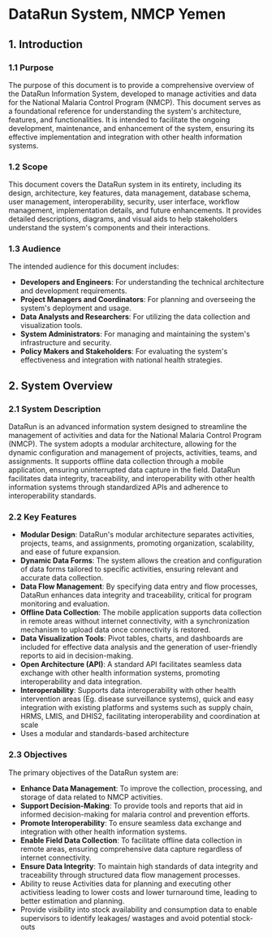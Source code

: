 # DataRun System, NMCP Yemen

## 1. Introduction

### 1.1 Purpose

The purpose of this document is to provide a comprehensive overview of the DataRun Information System, developed to manage activities and data for the National Malaria Control Program (NMCP). This document serves as a foundational reference for understanding the system's architecture, features, and functionalities. It is intended to facilitate the ongoing development, maintenance, and enhancement of the system, ensuring its effective implementation and integration with other health information systems.

### 1.2 Scope

This document covers the DataRun system in its entirety, including its design, architecture, key features, data management, database schema, user management, interoperability, security, user interface, workflow management, implementation details, and future enhancements. It provides detailed descriptions, diagrams, and visual aids to help stakeholders understand the system's components and their interactions.

### 1.3 Audience

The intended audience for this document includes:

- **Developers and Engineers**: For understanding the technical architecture and development requirements.
- **Project Managers and Coordinators**: For planning and overseeing the system's deployment and usage.
- **Data Analysts and Researchers**: For utilizing the data collection and visualization tools.
- **System Administrators**: For managing and maintaining the system's infrastructure and security.
- **Policy Makers and Stakeholders**: For evaluating the system's effectiveness and integration with national health strategies.

## 2. System Overview

### 2.1 System Description

DataRun is an advanced information system designed to streamline the management of activities and data for the National Malaria Control Program (NMCP). The system adopts a modular architecture, allowing for the dynamic configuration and management of projects, activities, teams, and assignments. It supports offline data collection through a mobile application, ensuring uninterrupted data capture in the field. DataRun facilitates data integrity, traceability, and interoperability with other health information systems through standardized APIs and adherence to interoperability standards.

### 2.2 Key Features

- **Modular Design**: DataRun's modular architecture separates activities, projects, teams, and assignments, promoting organization, scalability, and ease of future expansion.
- **Dynamic Data Forms**: The system allows the creation and configuration of data forms tailored to specific activities, ensuring relevant and accurate data collection.
- **Data Flow Management**: By specifying data entry and flow processes, DataRun enhances data integrity and traceability, critical for program monitoring and evaluation.
- **Offline Data Collection**: The mobile application supports data collection in remote areas without internet connectivity, with a synchronization mechanism to upload data once connectivity is restored.
- **Data Visualization Tools**: Pivot tables, charts, and dashboards are included for effective data analysis and the generation of user-friendly reports to aid in decision-making.
- **Open Architecture (API)**: A standard API facilitates seamless data exchange with other health information systems, promoting interoperability and data integration.
- **Interoperability**: Supports data interoperability with other health intervention areas (Eg. disease surveillance systems), quick and easy integration with existing platforms and systems such as supply chain, HRMS, LMIS, and DHIS2, facilitating interoperability and coordination at scale
- Uses a modular and standards-based architecture

### 2.3 Objectives

The primary objectives of the DataRun system are:

- **Enhance Data Management**: To improve the collection, processing, and storage of data related to NMCP activities.
- **Support Decision-Making**: To provide tools and reports that aid in informed decision-making for malaria control and prevention efforts.
- **Promote Interoperability**: To ensure seamless data exchange and integration with other health information systems.
- **Enable Field Data Collection**: To facilitate offline data collection in remote areas, ensuring comprehensive data capture regardless of internet connectivity.
- **Ensure Data Integrity**: To maintain high standards of data integrity and traceability through structured data flow management processes.
- Ability to reuse Activities data for planning and executing other activitiess leading to lower costs and lower turnaround time, leading to better estimation and planning.
- Provide visibility into stock availability and consumption data to enable supervisors to identify leakages/ wastages and avoid potential stock-outs 

